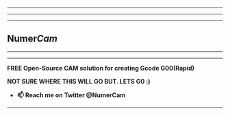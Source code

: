 <hr/><hr/><hr/>
<b>
<h2>Numer<em>Cam</em></h2>
</hr><hr/><hr/>

FREE Open-Source CAM solution for creating Gcode G00(Rapid)

NOT SURE WHERE THIS WILL GO BUT. LETS G0 :)


- 📫 Reach me on Twitter @NumerCam 
<hr/>
<!---
NumerCam/NumerCam is a ✨ special ✨ repository because its `README.md` (this file) appears on your GitHub profile.
You can click the Preview link to take a look at your changes.
--->
